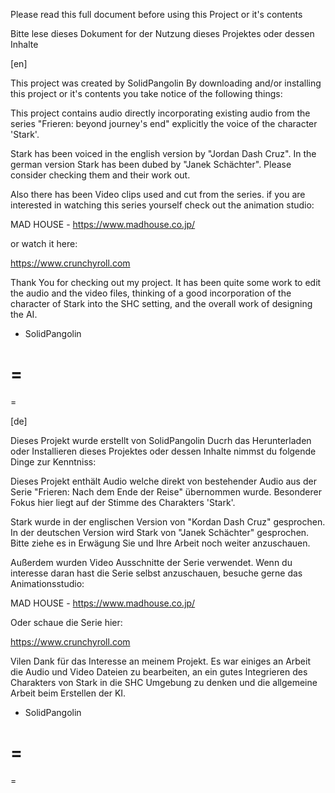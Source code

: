 Please read this full document before using this Project or it's contents

Bitte lese dieses Dokument for der Nutzung dieses Projektes oder dessen Inhalte


[en]

This project was created by SolidPangolin
By downloading and/or installing this project or it's contents you take notice of the following things:

This project contains audio directly incorporating existing audio from the series "Frieren: beyond journey's end"
explicitly the voice of the character 'Stark'.

Stark has been voiced in the english version by "Jordan Dash Cruz".
In the german version Stark has been dubed by "Janek Schächter".
Please consider checking them and their work out.

Also there has been Video clips used and cut from the series.
if you are interested in watching this series yourself check out the animation studio:

MAD HOUSE - https://www.madhouse.co.jp/

or watch it here:

https://www.crunchyroll.com


Thank You for checking out my project.
It has been quite some work to edit the audio and the video files, thinking of a good incorporation of the character of Stark into the SHC setting,
and the overall work of designing the AI.

- SolidPangolin

=
=
=


[de]

Dieses Projekt wurde erstellt von SolidPangolin
Ducrh das Herunterladen oder Installieren dieses Projektes oder dessen Inhalte nimmst du folgende Dinge zur Kenntniss:

Dieses Projekt enthält Audio welche direkt von bestehender Audio aus der Serie "Frieren: Nach dem Ende der Reise" übernommen wurde.
Besonderer Fokus hier liegt auf der Stimme des Charakters 'Stark'.

Stark wurde in der englischen Version von "Kordan Dash Cruz" gesprochen.
In der deutschen Version wird Stark von "Janek Schächter" gesprochen.
Bitte ziehe es in Erwägung Sie und Ihre Arbeit noch weiter anzuschauen.

Außerdem wurden Video Ausschnitte der Serie verwendet.
Wenn du interesse daran hast die Serie selbst anzuschauen, besuche gerne das Animationsstudio:

MAD HOUSE - https://www.madhouse.co.jp/

Oder schaue die Serie hier:

https://www.crunchyroll.com


Vilen Dank für das Interesse an meinem Projekt.
Es war einiges an Arbeit die Audio und Video Dateien zu bearbeiten, an ein gutes Integrieren des Charakters von Stark in die SHC Umgebung zu denken
und die allgemeine Arbeit beim Erstellen der KI.

- SolidPangolin

=
=
=

